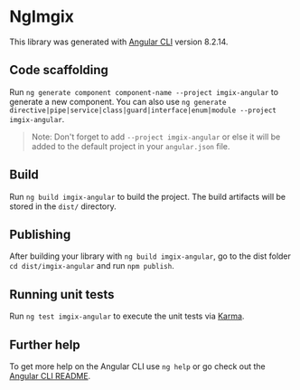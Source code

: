 # NgImgix

This library was generated with [Angular CLI](https://github.com/angular/angular-cli) version 8.2.14.

## Code scaffolding

Run `ng generate component component-name --project imgix-angular` to generate a new component. You can also use `ng generate directive|pipe|service|class|guard|interface|enum|module --project imgix-angular`.

> Note: Don't forget to add `--project imgix-angular` or else it will be added to the default project in your `angular.json` file.

## Build

Run `ng build imgix-angular` to build the project. The build artifacts will be stored in the `dist/` directory.

## Publishing

After building your library with `ng build imgix-angular`, go to the dist folder `cd dist/imgix-angular` and run `npm publish`.

## Running unit tests

Run `ng test imgix-angular` to execute the unit tests via [Karma](https://karma-runner.github.io).

## Further help

To get more help on the Angular CLI use `ng help` or go check out the [Angular CLI README](https://github.com/angular/angular-cli/blob/master/README.md).
